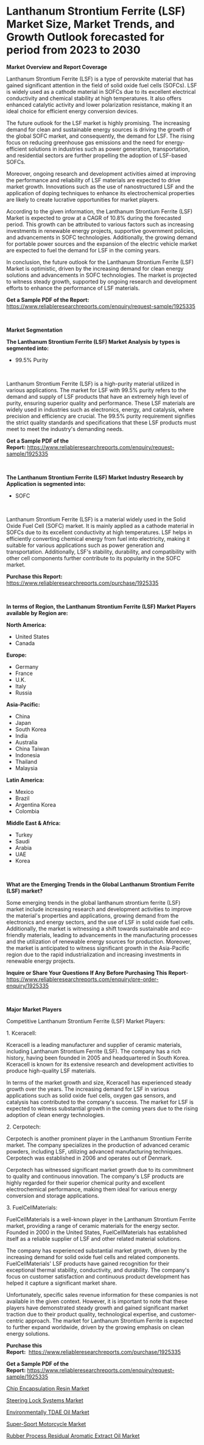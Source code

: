 <p><h1>Lanthanum Strontium Ferrite (LSF) Market Size, Market Trends, and Growth Outlook forecasted for period from 2023 to 2030</h1></p><p><strong>Market Overview and Report Coverage</strong></p>
<p><p>Lanthanum Strontium Ferrite (LSF) is a type of perovskite material that has gained significant attention in the field of solid oxide fuel cells (SOFCs). LSF is widely used as a cathode material in SOFCs due to its excellent electrical conductivity and chemical stability at high temperatures. It also offers enhanced catalytic activity and lower polarization resistance, making it an ideal choice for efficient energy conversion devices.</p><p>The future outlook for the LSF market is highly promising. The increasing demand for clean and sustainable energy sources is driving the growth of the global SOFC market, and consequently, the demand for LSF. The rising focus on reducing greenhouse gas emissions and the need for energy-efficient solutions in industries such as power generation, transportation, and residential sectors are further propelling the adoption of LSF-based SOFCs.</p><p>Moreover, ongoing research and development activities aimed at improving the performance and reliability of LSF materials are expected to drive market growth. Innovations such as the use of nanostructured LSF and the application of doping techniques to enhance its electrochemical properties are likely to create lucrative opportunities for market players.</p><p>According to the given information, the Lanthanum Strontium Ferrite (LSF) Market is expected to grow at a CAGR of 10.8% during the forecasted period. This growth can be attributed to various factors such as increasing investments in renewable energy projects, supportive government policies, and advancements in SOFC technologies. Additionally, the growing demand for portable power sources and the expansion of the electric vehicle market are expected to fuel the demand for LSF in the coming years.</p><p>In conclusion, the future outlook for the Lanthanum Strontium Ferrite (LSF) Market is optimistic, driven by the increasing demand for clean energy solutions and advancements in SOFC technologies. The market is projected to witness steady growth, supported by ongoing research and development efforts to enhance the performance of LSF materials.</p></p>
<p><strong>Get a Sample PDF of the Report:</strong> <a href="https://www.reliableresearchreports.com/enquiry/request-sample/1925335">https://www.reliableresearchreports.com/enquiry/request-sample/1925335</a></p>
<p>&nbsp;</p>
<p><strong>Market Segmentation</strong></p>
<p><strong>The Lanthanum Strontium Ferrite (LSF) Market Analysis by types is segmented into:</strong></p>
<p><ul><li>99.5% Purity</li></ul></p>
<p>&nbsp;</p>
<p><p>Lanthanum Strontium Ferrite (LSF) is a high-purity material utilized in various applications. The market for LSF with 99.5% purity refers to the demand and supply of LSF products that have an extremely high level of purity, ensuring superior quality and performance. These LSF materials are widely used in industries such as electronics, energy, and catalysis, where precision and efficiency are crucial. The 99.5% purity requirement signifies the strict quality standards and specifications that these LSF products must meet to meet the industry's demanding needs.</p></p>
<p><strong>Get a Sample PDF of the Report:</strong>&nbsp;<a href="https://www.reliableresearchreports.com/enquiry/request-sample/1925335">https://www.reliableresearchreports.com/enquiry/request-sample/1925335</a></p>
<p>&nbsp;</p>
<p><strong>The Lanthanum Strontium Ferrite (LSF) Market Industry Research by Application is segmented into:</strong></p>
<p><ul><li>SOFC</li></ul></p>
<p>&nbsp;</p>
<p><p>Lanthanum Strontium Ferrite (LSF) is a material widely used in the Solid Oxide Fuel Cell (SOFC) market. It is mainly applied as a cathode material in SOFCs due to its excellent conductivity at high temperatures. LSF helps in efficiently converting chemical energy from fuel into electricity, making it suitable for various applications such as power generation and transportation. Additionally, LSF's stability, durability, and compatibility with other cell components further contribute to its popularity in the SOFC market.</p></p>
<p><strong>Purchase this Report:</strong>&nbsp; <a href="https://www.reliableresearchreports.com/purchase/1925335">https://www.reliableresearchreports.com/purchase/1925335</a></p>
<p>&nbsp;</p>
<p><strong>In terms of Region, the Lanthanum Strontium Ferrite (LSF) Market Players available by Region are:</strong></p>
<p>
    <p> <strong> North America: </strong>
        <ul>
            <li>United States</li>
            <li>Canada</li>
        </ul>
        </p> 
    <p> <strong> Europe: </strong>
        <ul>
            <li>Germany</li>
            <li>France</li>
            <li>U.K.</li>
            <li>Italy</li>
            <li>Russia</li>
        </ul>
        </p> 
    <p> <strong> Asia-Pacific: </strong>
        <ul>
            <li>China</li>
            <li>Japan</li>
            <li>South Korea</li>
            <li>India</li>
            <li>Australia</li>
            <li>China Taiwan</li>
            <li>Indonesia</li>
            <li>Thailand</li>
            <li>Malaysia</li>
        </ul>
        </p> 
    <p> <strong> Latin America: </strong>
        <ul>
            <li>Mexico</li>
            <li>Brazil</li>
            <li>Argentina Korea</li>
            <li>Colombia</li>
        </ul>
        </p> 
    <p> <strong> Middle East & Africa: </strong>
        <ul>
            <li>Turkey</li>
            <li>Saudi</li>
            <li>Arabia</li>
            <li>UAE</li>
            <li>Korea</li>
        </ul>
    </p>
    </p>
<p>&nbsp;</p>
<p><strong>What are the Emerging Trends in the Global Lanthanum Strontium Ferrite (LSF) market?</strong></p>
<p><p>Some emerging trends in the global lanthanum strontium ferrite (LSF) market include increasing research and development activities to improve the material's properties and applications, growing demand from the electronics and energy sectors, and the use of LSF in solid oxide fuel cells. Additionally, the market is witnessing a shift towards sustainable and eco-friendly materials, leading to advancements in the manufacturing processes and the utilization of renewable energy sources for production. Moreover, the market is anticipated to witness significant growth in the Asia-Pacific region due to the rapid industrialization and increasing investments in renewable energy projects.</p></p>
<p><strong>Inquire or Share Your Questions If Any Before Purchasing This Report</strong>- <a href="https://www.reliableresearchreports.com/enquiry/pre-order-enquiry/1925335">https://www.reliableresearchreports.com/enquiry/pre-order-enquiry/1925335</a></p>
<p>&nbsp;</p>
<p><strong>Major Market Players</strong></p>
<p><p>Competitive Lanthanum Strontium Ferrite (LSF) Market Players:</p><p>1. Kceracell:</p><p>Kceracell is a leading manufacturer and supplier of ceramic materials, including Lanthanum Strontium Ferrite (LSF). The company has a rich history, having been founded in 2005 and headquartered in South Korea. Kceracell is known for its extensive research and development activities to produce high-quality LSF materials.</p><p>In terms of the market growth and size, Kceracell has experienced steady growth over the years. The increasing demand for LSF in various applications such as solid oxide fuel cells, oxygen gas sensors, and catalysis has contributed to the company's success. The market for LSF is expected to witness substantial growth in the coming years due to the rising adoption of clean energy technologies.</p><p>2. Cerpotech:</p><p>Cerpotech is another prominent player in the Lanthanum Strontium Ferrite market. The company specializes in the production of advanced ceramic powders, including LSF, utilizing advanced manufacturing techniques. Cerpotech was established in 2006 and operates out of Denmark.</p><p>Cerpotech has witnessed significant market growth due to its commitment to quality and continuous innovation. The company's LSF products are highly regarded for their superior chemical purity and excellent electrochemical performance, making them ideal for various energy conversion and storage applications.</p><p>3. FuelCellMaterials:</p><p>FuelCellMaterials is a well-known player in the Lanthanum Strontium Ferrite market, providing a range of ceramic materials for the energy sector. Founded in 2000 in the United States, FuelCellMaterials has established itself as a reliable supplier of LSF and other related material solutions.</p><p>The company has experienced substantial market growth, driven by the increasing demand for solid oxide fuel cells and related components. FuelCellMaterials' LSF products have gained recognition for their exceptional thermal stability, conductivity, and durability. The company's focus on customer satisfaction and continuous product development has helped it capture a significant market share.</p><p>Unfortunately, specific sales revenue information for these companies is not available in the given context. However, it is important to note that these players have demonstrated steady growth and gained significant market traction due to their product quality, technological expertise, and customer-centric approach. The market for Lanthanum Strontium Ferrite is expected to further expand worldwide, driven by the growing emphasis on clean energy solutions.</p></p>
<p><strong>Purchase this Report:</strong>&nbsp;&nbsp;<a href="https://www.reliableresearchreports.com/purchase/1925335">https://www.reliableresearchreports.com/purchase/1925335</a></p>
<p></p>
<p><strong>Get a Sample PDF of the Report:</strong>&nbsp;<a href="https://www.reliableresearchreports.com/enquiry/request-sample/1925335">https://www.reliableresearchreports.com/enquiry/request-sample/1925335</a></p>
<p><p><a href="https://www.linkedin.com/pulse/chip-encapsulation-resin-market-insights-players-forecast-dc5zc/">Chip Encapsulation Resin Market</a></p><p><a href="https://medium.com/@samanthareed1916/decoding-steering-lock-systems-market-metrics-market-share-trends-and-growth-patterns-95d17cd05412">Steering Lock Systems Market</a></p><p><a href="https://www.linkedin.com/pulse/environmentally-tdae-oil-market-research-report-unlocks-analysis-1ffkc/">Environmentally TDAE Oil Market</a></p><p><a href="https://medium.com/@tammyfreeman2022/super-sport-motorcycle-market-analysis-its-cagr-market-segmentation-and-global-industry-overview-9a7cb016d3f4">Super-Sport Motorcycle Market</a></p><p><a href="https://www.linkedin.com/pulse/rubber-process-residual-aromatic-extract-oil-market-size-share-kfpac/">Rubber Process Residual Aromatic Extract Oil Market</a></p></p>